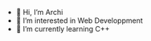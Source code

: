 - 👋 Hi, I’m Archi
- 👀 I’m interested in Web Developpment
- 🌱 I’m currently learning C++

<!---
Archi470/Archi470 is a ✨ special ✨ repository because its `README.md` (this file) appears on your GitHub profile.
You can click the Preview link to take a look at your changes.
--->
